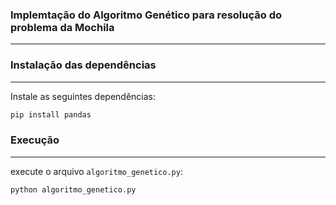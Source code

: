 ### Implemtação do Algoritmo Genético para resolução do problema da Mochila

---

### Instalação das dependências

---

Instale as seguintes dependências:

```bash
pip install pandas
```

### Execução

---

execute o arquivo `algoritmo_genetico.py`:

```bash
python algoritmo_genetico.py
```
